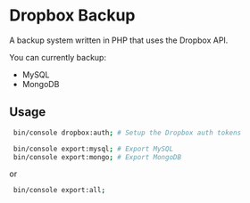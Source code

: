 Dropbox Backup
======

A backup system written in PHP that uses the Dropbox API.

You can currently backup:
 - MySQL
 - MongoDB

## Usage
```bash
 bin/console dropbox:auth; # Setup the Dropbox auth tokens
```


```bash
 bin/console export:mysql; # Export MySQL
 bin/console export:mongo; # Export MongoDB
```
or
```bash
 bin/console export:all;
```
